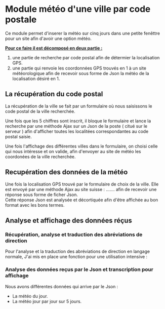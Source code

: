 <h1>Module météo d'une ville par code postale</h1>


Ce module permet d'inserer la météo sur cinq jours dans une petite fenêttre pour un site afin d'avoir une option météo.


<b><u>Pour ce faire il est décomposé en deux partie :</u></b>
	
<ol>

<li>une partie de recherche par code postal afin de détermier la localisation GPS.</li>
<li>une partie qui renvoie les coordonnées GPS trouvés en 1 à un site météorologique afin de recevoir sous forme de Json la météo de la localisation désiré en 1.</li>
</ol>


<h2>La récupération du code postal</h2>
	
<p>La récupération de la ville se fait par un formulaire où nous saisissons le code postal de la ville recherchée.</p>

<p>
Une fois que les 5 chiffres sont inscrit, il bloque le formulaire et lance la recherche par une méthode Ajax sur un Json de la poste ( citué sur le serveur ) afin d'afficher toutes les localitées correspondantes au code postal saisie.
</p>

<p>
Une fois l'affichage des différentes villes dans le formulaire, on choisi celle qui nous intéresse et on valide, afin d'envoyer au site de météo les coordonées de la ville recherchée.
</p>

<h2>Recupération des données de la météo</h2>

Une fois la localisation GPS trouvé par le formulaire de choix de la ville. Elle est envoyé par une méthode Ajax au site suisse : ....... afin de recevoir une réponse sous forme de ficher Json.  
Cette réponse Json est analysée et décortiquée afin d'être affichée au bon format avec les bons termes.

<h2>Analyse et affichage des données réçus</h2>
	
<h3>Récupération, analyse et traduction des abréviations de direction</h3>

Pour l'analyse et la traduction des abréviations de direction en langage normale, J'ai mis en place une fonction pour une utilisation intensive : 

<h3>Analyse des données reçus par le Json et transcription pour affichage</h3>

Nous avons différentes données qui arrive par le Json :

<ul>
	<li>La météo du jour.</li>
	<li>La météo jour par jour sur 5 jours.</li>
</ul>
		









		

